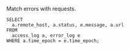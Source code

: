 
Match errors with requests.

    SELECT 
      a.remote_host, a.status, e.message, a.url 
    FROM
      access_log a, error_log e 
    WHERE a.time_epoch = e.time_epoch;